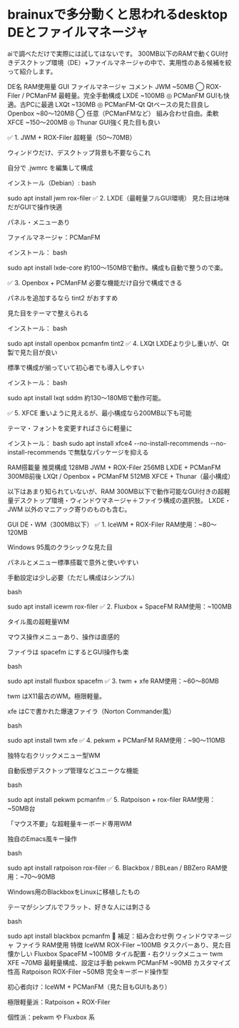 # brainuxで多分動くと思われるdesktop DEとファイルマネージャ
aiで調べただけで実際には試してはないです。
300MB以下のRAMで動くGUI付きデスクトップ環境（DE）+ファイルマネージャの中で、実用性のある候補を絞って紹介します。

DE名	RAM使用量	GUI	ファイルマネージャ	コメント
JWM	~50MB	◯	ROX-Filer / PCManFM	最軽量。完全手動構成
LXDE	~100MB	◎	PCManFM	GUIも快適。古PCに最適
LXQt	~130MB	◎	PCManFM-Qt	Qtベースの見た目良し
Openbox	~80〜120MB	◯	任意（PCManFMなど）	組み合わせ自由。柔軟
XFCE	~150〜200MB	◎	Thunar	GUI強く見た目も良い

✅ 1. JWM + ROX-Filer
超軽量（50〜70MB）

ウィンドウだけ、デスクトップ背景も不要ならこれ

自分で .jwmrc を編集して構成

インストール（Debian）:
bash

sudo apt install jwm rox-filer
✅ 2. LXDE（最軽量フルGUI環境）
見た目は地味だがGUIで操作快適

パネル・メニューあり

ファイルマネージャ：PCManFM

インストール：
bash

sudo apt install lxde-core
約100〜150MBで動作。構成も自動で整うので楽。

✅ 3. Openbox + PCManFM
必要な機能だけ自分で構成できる

パネルを追加するなら tint2 がおすすめ

見た目をテーマで整えられる

インストール：
bash

sudo apt install openbox pcmanfm tint2
✅ 4. LXQt
LXDEより少し重いが、Qt製で見た目が良い

標準で構成が揃っていて初心者でも導入しやすい

インストール：
bash

sudo apt install lxqt sddm
約130〜180MBで動作可能。

✅ 5. XFCE
重いように見えるが、最小構成なら200MB以下も可能

テーマ・フォントを変更すればさらに軽量に

インストール：
bash
sudo apt install xfce4 --no-install-recommends
--no-install-recommends で無駄なパッケージを抑える



RAM搭載量	推奨構成
128MB	JWM + ROX-Filer
256MB	LXDE + PCManFM
300MB前後	LXQt / Openbox + PCManFM
512MB	XFCE + Thunar（最小構成）


以下はあまり知られていないが、RAM 300MB以下で動作可能なGUI付きの超軽量デスクトップ環境・ウィンドウマネージャ＋ファイラ構成の選択肢。 LXDE・JWM 以外のマニアック寄りのものも含む。

GUI DE・WM（300MB以下）
✅ 1. IceWM + ROX-Filer
RAM使用：~80〜120MB

Windows 95風のクラシックな見た目

パネルとメニュー標準搭載で意外と使いやすい

手動設定は少し必要（ただし構成はシンプル）

bash

sudo apt install icewm rox-filer
✅ 2. Fluxbox + SpaceFM
RAM使用：~100MB

タイル風の超軽量WM

マウス操作メニューあり、操作は直感的

ファイラは spacefm にするとGUI操作も楽

bash

sudo apt install fluxbox spacefm
✅ 3. twm + xfe
RAM使用：~60〜80MB

twm はX11最古のWM。極限軽量。

xfe はCで書かれた爆速ファイラ（Norton Commander風）

bash

sudo apt install twm xfe
✅ 4. pekwm + PCManFM
RAM使用：~90〜110MB

独特な右クリックメニュー型WM

自動仮想デスクトップ管理などユニークな機能

bash

sudo apt install pekwm pcmanfm
✅ 5. Ratpoison + rox-filer
RAM使用：~50MB台

「マウス不要」な超軽量キーボード専用WM

独自のEmacs風キー操作

bash

sudo apt install ratpoison rox-filer
✅ 6. Blackbox / BBLean / BBZero
RAM使用：~70〜90MB

Windows用のBlackboxをLinuxに移植したもの

テーマがシンプルでフラット、好きな人には刺さる

bash

sudo apt install blackbox pcmanfm
🔄 補足：組み合わせ例
ウィンドウマネージャ	ファイラ	RAM使用	特徴
IceWM	ROX-Filer	~100MB	タスクバーあり、見た目懐かしい
Fluxbox	SpaceFM	~100MB	タイル配置・右クリックメニュー
twm	XFE	~70MB	最軽量構成、設定は手動
pekwm	PCManFM	~90MB	カスタマイズ性高
Ratpoison	ROX-Filer	~50MB	完全キーボード操作型

初心者向け：IceWM + PCManFM（見た目もGUIもあり）

極限軽量派：Ratpoison + ROX-Filer

個性派：pekwm や Fluxbox 系
